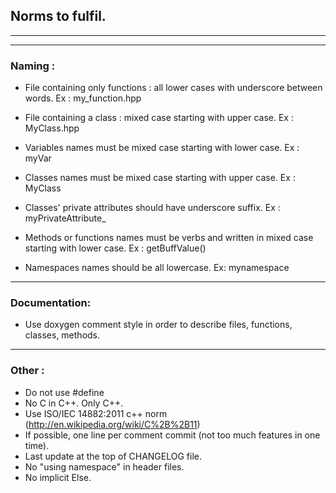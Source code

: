 ## Norms to fulfil.
----------------

________
### Naming :

- File containing only functions : all lower cases with underscore between words. Ex : my_function.hpp
- File containing a class : mixed case starting with upper case. Ex : MyClass.hpp

- Variables names must be mixed case starting with lower case. Ex : myVar

- Classes names must be mixed case starting with upper case. Ex : MyClass
- Classes' private attributes should have underscore suffix. Ex : myPrivateAttribute_

- Methods or functions names must be verbs and written in mixed case starting with lower case. Ex : getBuffValue()

- Namespaces names should be all lowercase. Ex: mynamespace

________
### Documentation:

- Use doxygen comment style in order to describe files, functions, classes, methods.

________
### Other :

- Do not use #define
- No C in C++. Only C++.
- Use ISO/IEC 14882:2011 c++ norm (http://en.wikipedia.org/wiki/C%2B%2B11)
- If possible, one line per comment commit (not too much features in one time).
- Last update at the top of CHANGELOG file.
- No "using namespace" in header files.
- No implicit Else.
